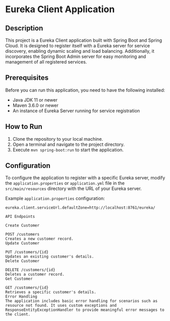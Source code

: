 # Eureka Client Application

## Description

This project is a Eureka Client application built with Spring Boot and Spring Cloud. It is designed to register itself with a Eureka server for service discovery, enabling dynamic scaling and load balancing. Additionally, it incorporates the Spring Boot Admin server for easy monitoring and management of all registered services.

## Prerequisites

Before you can run this application, you need to have the following installed:

- Java JDK 11 or newer
- Maven 3.6.0 or newer
- An instance of Eureka Server running for service registration

## How to Run

1. Clone the repository to your local machine.
2. Open a terminal and navigate to the project directory.
3. Execute `mvn spring-boot:run` to start the application.

## Configuration

To configure the application to register with a specific Eureka server, modify the `application.properties` or `application.yml` file in the `src/main/resources` directory with the URL of your Eureka server.

Example `application.properties` configuration:

```properties
eureka.client.serviceUrl.defaultZone=http://localhost:8761/eureka/

API Endpoints

Create Customer

POST /customers
Creates a new customer record.
Update Customer

PUT /customers/{id}
Updates an existing customer's details.
Delete Customer

DELETE /customers/{id}
Deletes a customer record.
Get Customer

GET /customers/{id}
Retrieves a specific customer's details.
Error Handling
The application includes basic error handling for scenarios such as resource not found. It uses custom exceptions and ResponseEntityExceptionHandler to provide meaningful error messages to the client.
